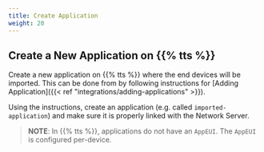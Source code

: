 ```yaml
---
title: Create Application
weight: 20
---
```


## Create a New Application on {{% tts %}}

Create a new application on {{% tts %}} where the end devices will be imported. This can be done from by following instructions for [Adding Application]({{< ref "integrations/adding-applications" >}}).

Using the instructions, create an application (e.g. called `imported-application`) and make sure it is properly linked with the Network Server.

> **NOTE**: In {{% tts %}}, applications do not have an `AppEUI`. The `AppEUI` is configured per-device.
